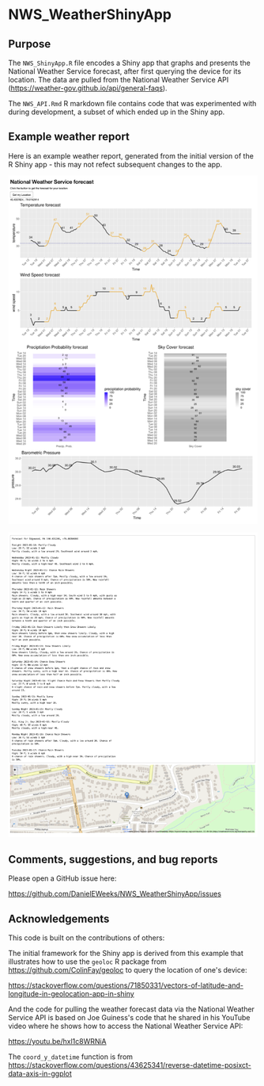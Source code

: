 # NWS_WeatherShinyApp

## Purpose

The `NWS_ShinyApp.R` file encodes a Shiny app that graphs and presents the National Weather Service forecast, after first querying the device for its location.  The data are pulled from the National Weather Service API (https://weather-gov.github.io/api/general-faqs).  

The `NWS_API.Rmd` R markdown file contains code that was experimented with during development, a subset of which ended up in the Shiny app. 

## Example weather report

Here is an example weather report, generated from the initial version of the R Shiny app - this may not refect subsequent changes to the app. 

![Figure 1: Screen shot of the first page of an example weather report generated by the Shiny app](Fig1.png)

![Figure 2: Screen shot of the second page of an example weather report generated by the Shiny app](Fig2.png)

## Comments, suggestions, and bug reports

Please open a GitHub issue here:

https://github.com/DanielEWeeks/NWS_WeatherShinyApp/issues

## Acknowledgements

This code is built on the contributions of others:

The initial framework for the Shiny app is derived from this example that illustrates how to use the `geoloc` R package from https://github.com/ColinFay/geoloc to query the location of one's device:

 https://stackoverflow.com/questions/71850331/vectors-of-latitude-and-longitude-in-geolocation-app-in-shiny
 
And the code for pulling the weather forecast data via the National Weather Service API is based on Joe Guiness's code that he shared in his YouTube video where he shows how to access the National Weather Service API:

https://youtu.be/hxl1c8WRNiA

The `coord_y_datetime` function is from https://stackoverflow.com/questions/43625341/reverse-datetime-posixct-data-axis-in-ggplot


